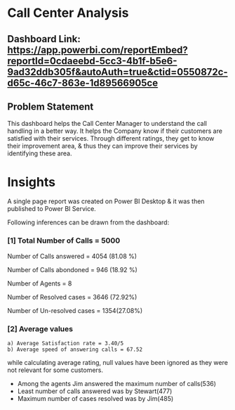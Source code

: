 # Call Center Analysis
## Dashboard Link: https://app.powerbi.com/reportEmbed?reportId=0cdaeebd-5cc3-4b1f-b5e6-9ad32ddb305f&autoAuth=true&ctid=0550872c-d65c-46c7-863e-1d89566905ce
## Problem Statement

This dashboard helps the Call Center Manager to  understand the call handling in a better way. It helps the Company know if their customers are satisfied with their services. Through different ratings, they get to know their improvement area, & thus they can improve their services by identifying these area. 

# Insights

A single page report was created on Power BI Desktop & it was then published to Power BI Service.

Following inferences can be drawn from the dashboard:

### [1] Total Number of Calls = 5000

   Number of Calls answered = 4054 (81.08 %)

   Number of Calls abondoned = 946 (18.92 %)

   Number of Agents = 8

   Number of Resolved cases = 3646 (72.92%)

   Number of Un-resolved cases = 1354(27.08%)

### [2] Average values

    a) Average Satisfaction rate = 3.40/5
    b) Average speed of answering calls = 67.52
    
  while calculating average rating, null values have been ignored as they were not relevant for some customers. 

- Among the agents Jim answered the maximum number of calls(536)
- Least number of calls answered was by Stewart(477)
- Maximum number of cases resolved was by Jim(485)
